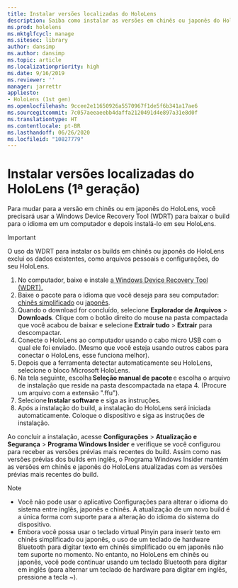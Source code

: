 ```yaml
---
title: Instalar versões localizadas do HoloLens
description: Saiba como instalar as versões em chinês ou japonês do HoloLens
ms.prod: hololens
ms.mktglfcycl: manage
ms.sitesec: library
author: dansimp
ms.author: dansimp
ms.topic: article
ms.localizationpriority: high
ms.date: 9/16/2019
ms.reviewer: ''
manager: jarrettr
appliesto:
- HoloLens (1st gen)
ms.openlocfilehash: 9ccee2e11650926a5570967f1de5f6b341a17ae6
ms.sourcegitcommit: 7c057aeeaeebb4daffa2120491d4e897a31e8d0f
ms.translationtype: HT
ms.contentlocale: pt-BR
ms.lasthandoff: 06/26/2020
ms.locfileid: "10827779"
---
```

# Instalar versões localizadas do HoloLens (1ª geração)

Para mudar para a versão em chinês ou em japonês do HoloLens, você precisará usar a Windows Device Recovery Tool (WDRT) para baixar o build para o idioma em um computador e depois instalá-lo em seu HoloLens.

> [!IMPORTANT]
> O uso da WDRT para instalar os builds em chinês ou japonês do HoloLens exclui os dados existentes, como arquivos pessoais e configurações, do seu HoloLens. 

1. No computador, baixe e instale [a Windows Device Recovery Tool (WDRT).](https://support.microsoft.com/help/12379)
1. Baixe o pacote para o idioma que você deseja para seu computador: [chinês simplificado](https://aka.ms/hololensdownload-ch) ou [japonês](https://aka.ms/hololensdownload-jp).
1. Quando o download for concluído, selecione **Explorador de Arquivos** > **Downloads**. Clique com o botão direito do mouse na pasta compactada que você acabou de baixar e selecione **Extrair tudo** > **Extrair** para descompactar.
1. Conecte o HoloLens ao computador usando o cabo micro USB com o qual ele foi enviado. (Mesmo que você esteja usando outros cabos para conectar o HoloLens, esse funciona melhor).
1. Depois que a ferramenta detectar automaticamente seu HoloLens, selecione o bloco Microsoft HoloLens.
1. Na tela seguinte, escolha **Seleção manual de pacote** e escolha o arquivo de instalação que reside na pasta descompactada na etapa 4. (Procure um arquivo com a extensão ".ffu"). 
1. Selecione **Instalar software** e siga as instruções. 
1. Após a instalação do build, a instalação do HoloLens será iniciada automaticamente. Coloque o dispositivo e siga as instruções de instalação. 

Ao concluir a instalação, acesse **Configurações** > **Atualização e Segurança** > **Programa Windows Insider** e verifique se você configurou para receber as versões prévias mais recentes do build. Assim como nas versões prévias dos builds em inglês, o Programa Windows Insider mantém as versões em chinês e japonês do HoloLens atualizadas com as versões prévias mais recentes do build.

> [!NOTE]
>  
> - Você não pode usar o aplicativo Configurações para alterar o idioma do sistema entre inglês, japonês e chinês. A atualização de um novo build é a única forma com suporte para a alteração do idioma do sistema do dispositivo.
> - Embora você possa usar o teclado virtual Pinyin para inserir texto em chinês simplificado ou japonês, o uso de um teclado de hardware Bluetooth para digitar texto em chinês simplificado ou em japonês não tem suporte no momento.  No entanto, no HoloLens em chinês ou japonês, você pode continuar usando um teclado Bluetooth para digitar em inglês (para alternar um teclado de hardware para digitar em inglês, pressione a tecla ~).
